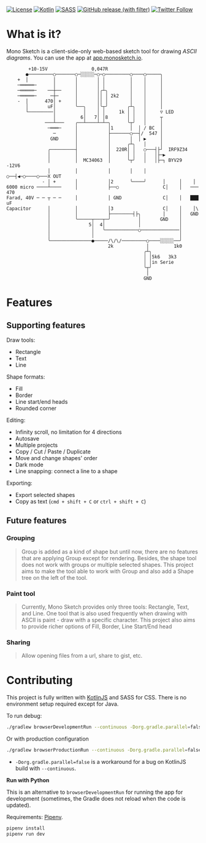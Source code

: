 [![License](https://img.shields.io/badge/License-Apache_2.0-blue.svg)][apache2.0]
[![Kotlin](https://img.shields.io/badge/kotlin-%237F52FF.svg?style=flat&logo=kotlin&logoColor=white)][KotlinJS] 
[![SASS](https://img.shields.io/badge/SASS-hotpink.svg?style=flat&logo=SASS&logoColor=white)][sass]
[![GitHub release (with filter)](https://img.shields.io/github/v/release/tuanchauict/monosketch)](https://github.com/tuanchauict/MonoSketch/releases)
[![Twitter Follow](https://img.shields.io/twitter/follow/MonoSketchApp)](https://twitter.com/MonoSketchApp)



# What is it?

Mono Sketch is a client-side-only web-based sketch tool for drawing *ASCII diagrams*. You can use
the app at [app.monosketch.io][app].

```
        +10-15V                0,047R                                        
       ●─────────○───────○─░░░░░─○─○─────────○────○─────╮                    
    +  │         │       │       │ │         │    │     │                    
    ─═════─      │       │       │ │         │    │     │                    
    ─═════─    ──┼──     │       │╭┴╮        │    │     │                    
    ─═════─     ─┼─      │       ││ │ 2k2    │    │     │                    
    -  │      470│ +     │       ││ │        │    │     │                    
       │       uF│       ╰──╮    │╰┬╯       ╭┴╮   │     │                    
       └─────────│          │    │ │     1k │ │   │     ▽ LED                
                 │         6│   7│ │8       │ │   │     ┬                    
              ───┴───    ╭──┴────┴─┴─╮      ╰┬╯   │     │                    
               ─═══─     │           │1      │  │ / BC  │                    
                 ─       │           ├───────○──┤/  547 │                    
                GND      │           │       │  │ ▶     │                    
                         │           │      ╭┴╮   │     │                    
               ╭─────────┤           │  220R│ │   ○───┤├┘  IRF9Z34           
               │         │           │      │ │   │   │├─▶                   
               │         │  MC34063  │      ╰┬╯   │   │├─┐ BYV29       -12V6 
               │         │           │       │    │      ○──┤◀─○────○───X OUT
             - │ +       │           │2      ╰────╯      │     │    │        
6000 micro ────┴────     │           ├──○                C│    │   ─── 470   
Farad, 40V ─ ─ ┬ ─ ─     │           │ GND               C│    │   ███  uF   
Capacitor      │         │           │3                  C│    │    │\       
               │         │           ├────────┤├╮        │     │   GND       
               │         ╰─────┬───┬─╯          │       GND    │             
               │              5│  4│            │              │             
               │               │   ╰────────────○──────────────│             
               │               │                               │             
               ╰───────────────●─────/\/\/─────────○────░░░░░──╯             
                                     2k            │         1k0             
                                                  ╭┴╮                        
                                                  │ │5k6   3k3               
                                                  │ │in Serie                
                                                  ╰┬╯                        
                                                   │                         
                                                  GND                        
```

# Features

## Supporting features

Draw tools:

- Rectangle
- Text
- Line

Shape formats:

- Fill
- Border
- Line start/end heads
- Rounded corner

Editing:

- Infinity scroll, no limitation for 4 directions
- Autosave
- Multiple projects
- Copy / Cut / Paste / Duplicate
- Move and change shapes' order
- Dark mode
- Line snapping: connect a line to a shape

Exporting:

- Export selected shapes
- Copy as text (`cmd + shift + C` or `ctrl + shift + C`)

## Future features

### Grouping

> Group is added as a kind of shape but until now, there are no features that are applying Group
> except for rendering. Besides, the shape tool does not work with groups or multiple selected
> shapes. This project aims to make the tool able to work with Group and also add a Shape tree on
> the left of the tool.

### Paint tool

> Currently, Mono Sketch provides only three tools: Rectangle, Text, and Line. One tool that is also
> used frequently when drawing with ASCII is paint - draw with a specific character. This project
> also aims to provide richer options of Fill, Border, Line Start/End head

### Sharing

> Allow opening files from a url, share to gist, etc.

# Contributing

This project is fully written with [KotlinJS] and SASS
for CSS. There is no environment setup required except for Java.

To run debug:

```bash
./gradlew browserDevelopmentRun --continuous -Dorg.gradle.parallel=false
```

Or with production configuration

```bash
./gradlew browserProductionRun --continuous -Dorg.gradle.parallel=false
```

* `-Dorg.gradle.parallel=false` is a workaround for a bug on KotlinJS build with `--continuous`.

**Run with Python**

This is an alternative to `browserDevelopmentRun` for running the app for development (sometimes,
the Gradle does not reload when the code is updated).

Requirements: [Pipenv].

```bash
pipenv install
pipenv run dev
```

[apache2.0]: https://opensource.org/licenses/Apache-2.0

[app]: https://app.monosketch.io/

[KotlinJS]: https://kotlinlang.org/docs/js-overview.html

[Pipenv]: https://pipenv.pypa.io/en/latest/

[sass]: https://sass-lang.com/

